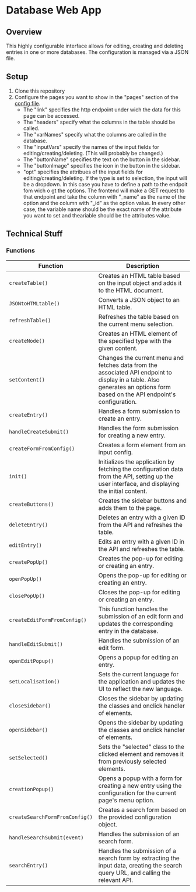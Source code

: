 # Database Web App
## Overview
This highly configurable interface allows for editing, creating and deleting entries in one or more databases. The configuration is managed via a JSON file.
## Setup
1. Clone this repository
2. Configure the pages you want to show in the "pages" section of the [config file](/backend/config.json).
    - The "link" specifies the http endpoint under wich the data for this page can be accessed.
    - The "headers" specify what the columns in the table should be called.
    - The "varNames" specify what the columns are called in the database.
    - The "inputVars" specify the names of the input fields for editing/creating/deleting. (This will probably be changed.)
    - The "buttonName" specifies the text on the button in the sidebar.
    - The "buttonImage" specifies the icon in the button in the sidebar.
    - "opt" specifies the attribues of the input fields for editing/creating/deleting. If the type is set to selection, the input will be a dropdown. In this case you have to define a path to the endpoit fom wich o gt the options. The frontend will make a GET request to that endpoint and take the column with "_name" as the name of the option and the column with "_id" as the option value. In every other case, the variable name should be the exact name of the attribute you want to set and theariable should be the attributes value.
   
## Technical Stuff
### Functions
| Function | Description |
| --- | --- |
| `createTable()` | Creates an HTML table based on the input object and adds it to the HTML document. |
| `JSONtoHTMLtable()` | Converts a JSON object to an HTML table. |
| `refreshTable()` | Refreshes the table based on the current menu selection. |
| `createNode()` | Creates an HTML element of the specified type with the given content. |
| `setContent()` | Changes the current menu and fetches data from the associated API endpoint to display in a table. Also generates an options form based on the API endpoint's configuration. |
| `createEntry()` | Handles a form submission to create an entry. |
| `handleCreateSubmit()` | Handles the form submission for creating a new entry. |
| `createFormFromConfig()` | Creates a form element from an input config. |
| `init()` | Initializes the application by fetching the configuration data from the API, setting up the user interface, and displaying the initial content. |
| `createButtons()` | Creates the sidebar buttons and adds them to the page. |
| `deleteEntry()` | Deletes an entry with a given ID from the API and refreshes the table. |
| `editEntry()` | Edits an entry with a given ID in the API and refreshes the table. |
| `createPopUp()` | Creates the pop-up for editing or creating an entry. |
| `openPopUp()` | Opens the pop-up for editing or creating an entry. |
| `closePopUp()` | Closes the pop-up for editing or creating an entry. |
| `createEditFormFromConfig()` | This function handles the submission of an edit form and updates the corresponding entry in the database. |
| `handleEditSubmit()` | Handles the submission of an edit form. |
| `openEditPopup()` | Opens a popup for editing an entry. |
| `setLocalisation()` | Sets the current language for the application and updates the UI to reflect the new language. |
| `closeSidebar()` | Closes the sidebar by updating the classes and onclick handler of elements. |
| `openSidebar()` | Opens the sidebar by updating the classes and onclick handler of elements. |
| `setSelected()` | Sets the "selected" class to the clicked element and removes it from previously selected elements. |
| `creationPopup()` | Opens a popup with a form for creating a new entry using the configuration for the current page's menu option. |
| `createSearchFormFromConfig()` | Creates a search form based on the provided configuration object. |
| `handleSearchSubmit(event)` | Handles the submission of an search form. |
| `searchEntry()` | Handles the submission of a search form by extracting the input data, creating the search query URL, and calling the relevant API. |

